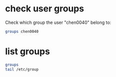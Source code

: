 # check user groups

Check which group the user "chen0040" belong to:

```bash
groups chen0040
```

# list groups 

```bash
groups 
tail /etc/group
```
